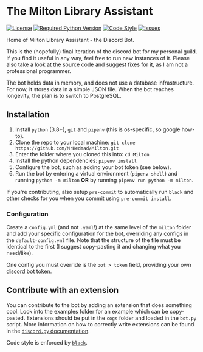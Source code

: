 # The Milton Library Assistant
[![License](https://img.shields.io/github/license/MrHedmad/Milton-Library-Assistant?style=flat-square)](https://choosealicense.com/licenses/mit/)
[![Required Python Version](https://img.shields.io/github/pipenv/locked/python-version/MrHedmad/Milton-Library-Assistant?style=flat-square)](https://python.org)
[![Code Style](https://img.shields.io/badge/style-Black-black?style=flat-square)](https://github.com/psf/black)
[![Issues](https://img.shields.io/github/issues/mrhedmad/milton?style=flat-square)](https://github.com/MrHedmad/Milton/issues)

Home of Milton Library Assistant - the Discord Bot.

This is the (hopefully) final iteration of the discord bot for my personal guild. If you find it useful in any way, feel free to run new instances of it. Please also take a look at the source code and suggest fixes for it, as I am not a professional programmer.

The bot holds data in memory, and does not use a database infrastructure. For now, it stores data in a simple JSON file. When the bot reaches longevity, the plan is to switch to PostgreSQL.

## Installation

1. Install `python` (3.8+), `git` and `pipenv` (this is os-specific, so google how-to).
2. Clone the repo to your local machine: `git clone https://github.com/MrHedmad/Milton.git`
3. Enter the folder where you cloned this into: `cd Milton`
4. Install the python dependencies: `pipenv install`
5. Configure the bot, such as adding your bot token (see below).
6. Run the bot by entering a virtual environment (`pipenv shell`) and running `python -m milton` **OR** by running `pipenv run python -m milton`.

If you're contributing, also setup `pre-commit` to automatically run `black` and other checks for you when you commit using `pre-commit install`.

### Configuration

Create a `config.yml` (and not `.yaml`!) at the same level of the `milton` folder and add your specific configuration for the bot, overriding any configs in the `default-config.yml` file. Note that the structure of the file must be identical to the first (I suggest copy-pasting it and changing what you need/like).

One config you must override is the `bot > token` field, providing your own [discord bot token](https://discord.com/developers/applications).

## Contribute with an extension

You can contribute to the bot by adding an extension that does something cool. Look into the examples folder for an example which can be copy-pasted. Extensions should be put in the `cogs` folder and loaded in the `bot.py` script. More information on how to correctly write extensions can be found in the [`discord.py` documentation](https://discordpy.readthedocs.io/en/latest/).

Code style is enforced by [`black`](https://github.com/psf/black).
